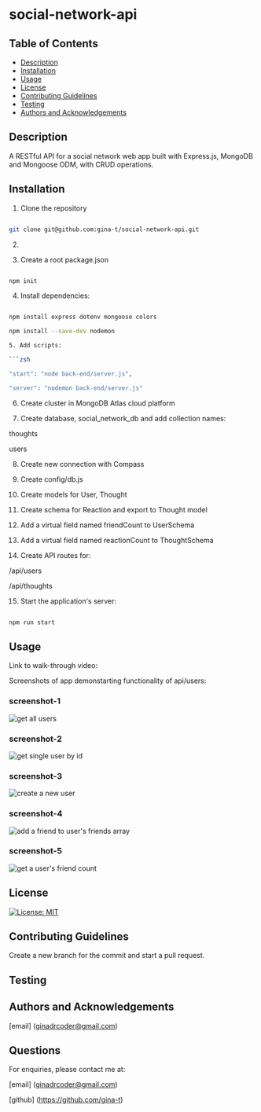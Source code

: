 # social-network-api

## Table of Contents

- [Description](#description)
- [Installation](#installation)
- [Usage](#usage)
- [License](#license)
- [Contributing Guidelines](#contributing-guidelines)
- [Testing](#testing)
- [Authors and Acknowledgements](#authors-and-acknowledgements)

## Description

A RESTful API for a social network web app built with Express.js, MongoDB and Mongoose ODM, with CRUD operations.

## Installation

1. Clone the repository

```zsh

git clone git@github.com:gina-t/social-network-api.git

```

2. 

3. Create a root package.json

```zsh

npm init

```
4. Install dependencies:

```zsh

npm install express dotenv mongoose colors

npm install --save-dev nodemon

5. Add scripts:

```zsh

"start": "node back-end/server.js",

"server": "nodemon back-end/server.js"

```

6. Create cluster in MongoDB Atlas cloud platform

7. Create database, social_network_db and add collection names:

thoughts

users

8. Create new connection with Compass

9. Create config/db.js

10. Create models for User, Thought

11. Create schema for Reaction and export to Thought model

12. Add a virtual field named friendCount to UserSchema

13. Add a virtual field named reactionCount to ThoughtSchema

14. Create API routes for:

/api/users

/api/thoughts

15. Start the application's server:

```zsh

npm run start

```


## Usage


Link to walk-through video:

Screenshots of app demonstarting functionality of api/users:

### screenshot-1
![get all users](./back-end/assets/screenshot-1.png)

### screenshot-2
![get single user by id](./back-end/assets/screenshot-2.png)

### screenshot-3
![create a new user](./back-end/assets/screenshot-3.png)

### screenshot-4
![add a friend to user's friends array](./back-end/assets/screenshot-4.png)

### screenshot-5
![get a user's friend count](./back-end/assets/screenshot-5.png)


## License

[![License: MIT](https://img.shields.io/badge/License-MIT-yellow.svg)](https://opensource.org/licenses/MIT)

## Contributing Guidelines

Create a new branch for the commit and start a pull request.

## Testing


## Authors and Acknowledgements

[email] (ginadrcoder@gmail.com)


## Questions

For enquiries, please contact me at:

[email] (ginadrcoder@gmail.com)

[github] (https://github.com/gina-t)


